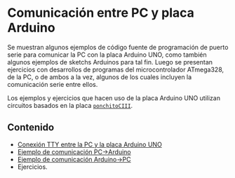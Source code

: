 # Comunicación entre PC y placa Arduino

Se muestran algunos ejemplos de código fuente de programación de puerto serie para comunicar la PC con la placa Arduino UNO, como también algunos ejemplos de sketchs Arduinos para tal fin. Luego se presentan ejercicios con desarrollos de programas del microcontrolador ATmega328, de la PC, o de ambos a la vez, algunos de los cuales incluyen la comunicación serie entre ellos.

Los ejemplos y ejercicios que hacen uso de la placa Arduino UNO utilizan circuitos basados en la placa [`ponchitoCIII`](https://github.com/ciiiutnfrc/ponchitoCIII).

## Contenido
* [Conexión TTY entre la PC y la placa Arduino UNO](ComPCArduinoCon.md)
* [Ejemplo de comunicación PC->Arduino](ComPCtoArduino.md)
* [Ejemplo de comunicación Arduino->PC](ComArduinotoPC.md)
* Ejercicios.
